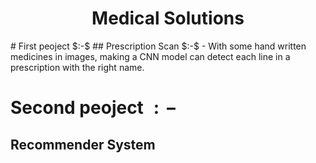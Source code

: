 <h1 align="center">Medical Solutions</h1>
# First peoject $:-$
  ## Prescription Scan $:-$
    - With some hand written medicines in images, making a CNN model can detect each line in a prescription with the right name.
  
  
# Second peoject $:-$
  ## Recommender System
